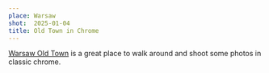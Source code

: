 ```yaml
---
place: Warsaw
shot:  2025-01-04
title: Old Town in Chrome
---
```


[Warsaw Old Town](https://en.wikipedia.org/wiki/Old_Town,_Warsaw) is a great place to walk around and shoot some photos in classic chrome.
